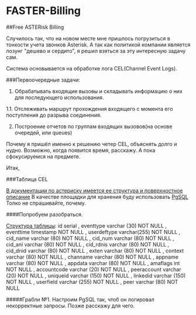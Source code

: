 # FASTER-Billing
##Free ASTERisk Billing

Случилось так, что на новом месте мне пришлось погрузиться в тонкости учета звонков Asterisk. А так как политикой компании является лозунг "дешево и сердито", я решил взяться за эту интересную задачу сам.

Система основывается на обработке лога CEL(Channel Event Logs).

###Первоочередные задачи:
1.   Обрабатывать входящие вызовы и складывать информацию о них для последующего использования.

1.1. Отслеживать маршрут прохождения входящего с момента его поступления до разрыва соединения.

2.   Построение отчетов по группам входящих вызовов(на основе очередей, или queues)

   
Почему я пришёл именно к решению четер CEL, объяснять долго и нудно. Возможно, когда появится время, расскажу. А пока сфокусируемся на предмете.

Итак, 

###Таблица CEL

[В документации по астериску имеется ее структура и поверхностное описание](https://wiki.asterisk.org/wiki/pages/viewpage.action?pageId=5242932)
В качестве площадки для хранения буду использовать [PgSQL](http://www.postgresql.org) Толко не спрашивайте, почему.

####Попробуем разобраться.

[Структура таблицы](https://wiki.asterisk.org/wiki/display/AST/PostgreSQL+CEL+Backend):
id serial , 
eventtype varchar (30) NOT NULL ,
eventtime timestamp NOT NULL ,
userdeftype varchar(255) NOT NULL ,
cid_name varchar (80) NOT NULL , 
cid_num varchar (80) NOT NULL ,
cid_ani varchar (80) NOT NULL , 
cid_rdnis varchar (80) NOT NULL ,
cid_dnid varchar (80) NOT NULL ,
exten varchar (80) NOT NULL ,
context varchar (80) NOT NULL , 
channame varchar (80) NOT NULL ,
appname varchar (80) NOT NULL ,
appdata varchar (80) NOT NULL , 
amaflags int NOT NULL ,
accountcode varchar (20) NOT NULL ,
peeraccount varchar (20) NOT NULL ,
uniqueid varchar (150) NOT NULL ,
linkedid varchar (150) NOT NULL , 
userfield varchar (255) NOT NULL ,
peer varchar (80) NOT NULL 

#####Грабли №1.
Настроим PgSQL так, чтоб он логировал некорректные запросы. Позже расскажу для чего.
